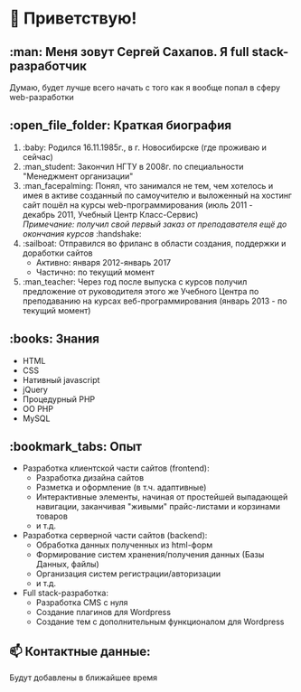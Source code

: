 <h1>👋 Приветствую!</h1>
<h2>:man: Меня зовут Сергей Сахапов. Я full&nbsp;stack-разработчик</h2>
<p>Думаю, будет лучше всего начать с того как я вообще попал в сферу web-разработки</p>
<h2>:open_file_folder: Краткая биография</h2>
<ol>
    <li>:baby: Родился 16.11.1985г., в г. Новосибирске (где проживаю и сейчас)</li>
    <li>:man_student: Закончил НГТУ в 2008г. по специальности &quot;Менеджмент организации&quot;</li>
    <li>:man_facepalming: Понял, что занимался не тем, чем хотелось и имея в активе созданный по самоучителю и выложенный на хостинг сайт пошёл на курсы web-программирования (июль&nbsp;2011 - декабрь&nbsp;2011, Учебный Центр Класс-Сервис)<br>
    <em>Примечание: получил свой первый заказ от преподавателя ещё до окончания курсов</em> :handshake:
    </li>
    <li>:sailboat: Отправился во фриланс в области создания, поддержки и доработки сайтов
        <ul>
            <li>Активно: января&nbsp;2012-январь&nbsp;2017</li>
            <li>Частично: по текущий момент</li>
        </ul>
    </li>
    <li>:man_teacher: Через год после выпуска с курсов получил предложение от руководителя этого же Учебного Центра по преподаванию на курсах веб-программирования (январь&nbsp;2013 - по текущий момент)</li>
</ol>
<h2>:books: Знания</h2>
<ul>
    <li>HTML</li>
    <li>CSS</li>
    <li>Нативный javascript</li>
    <li>jQuery</li>
    <li>Процедурный PHP</li>
    <li>ОО PHP</li>
    <li>MySQL</li>
</ul>
<h2>:bookmark_tabs: Опыт</h2>
<ul>
    <li>Разработка клиентской части сайтов (frontend):
        <ul>
            <li>Разработка дизайна сайтов</li>
            <li>Разметка и оформление (в т.ч. адаптивные)</li>
            <li>Интерактивные элементы, начиная от простейшей выпадающей навигации, заканчивая &quot;живыми&quot; прайс-листами и корзинами товаров</li>
            <li>и т.д.</li>
        </ul>
    </li>
    <li>Разработка серверной части сайтов (backend):
        <ul>
            <li>Обработка данных полученных из html-форм</li>
            <li>Формирование систем хранения/получения данных (Базы Данных, файлы)</li>
            <li>Организация систем регистрации/авторизации</li>
            <li>и т.д.</li>
        </ul>
    </li>
    <li>Full&nbsp;stack-разработка:
        <ul>
            <li>Разработка CMS с нуля</li>
            <li>Создание плагинов для Wordpress</li>
            <li>Создание тем с дополнительным функционалом для Wordpress</li>
        </ul>
    </li>
</ul>
<h2>📫 Контактные данные:</h2>
<p>Будут добавлены в ближайшее время</p>
<!--
**MonoBrainCell/MonoBrainCell** is a ✨ _special_ ✨ repository because its `README.md` (this file) appears on your GitHub profile.

Here are some ideas to get you started:

- 🔭 I’m currently working on ...
- 🌱 I’m currently learning ...
- 👯 I’m looking to collaborate on ...
- 🤔 I’m looking for help with ...
- 💬 Ask me about ...
- 📫 How to reach me: ...
- 😄 Pronouns: ...
- ⚡ Fun fact: ...
-->
